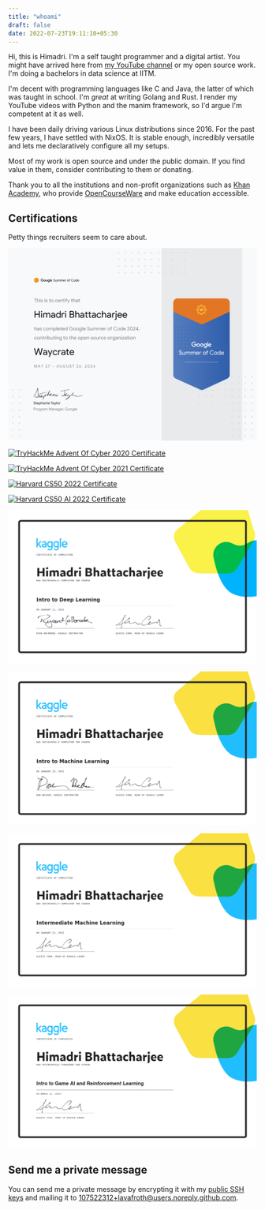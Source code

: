 ```yaml
---
title: "whoami"
draft: false
date: 2022-07-23T19:11:10+05:30
---
```


Hi, this is Himadri. I'm a self taught programmer and a digital artist.
You might have arrived here from [my YouTube channel](https://youtube.com/@lavafroth) or my open source work.
I'm doing a bachelors in data science at IITM.

I'm decent with programming languages like C and Java, the latter of which was
taught in school. I'm *great* at writing Golang and Rust. I render my YouTube
videos with Python and the manim framework, so I'd argue I'm competent at it
as well.

I have been daily driving various Linux distributions since 2016. For the past few years,
I have settled with NixOS. It is stable enough, incredibly versatile
and lets me declaratively configure all my setups.

Most of my work is open source and under the public domain. If you find value in them,
consider contributing to them or donating.

Thank you to all the institutions and non-profit
organizations such as [Khan Academy](https://khanacademy.org),
who provide [OpenCourseWare](https://en.wikipedia.org/wiki/OpenCourseWare) and make education accessible.

## Certifications

Petty things recruiters seem to care about.

[![Google Summer of Code 2024](/completion_certificate_2024_contributor.png)](https://summerofcode.withgoogle.com/programs/2024/projects/qkFDwSOk)

[![TryHackMe Advent Of Cyber 2020 Certificate](https://tryhackme-certificates.s3-eu-west-1.amazonaws.com/THM-6X9OWVY0HI.png)](https://tryhackme-certificates.s3-eu-west-1.amazonaws.com/THM-6X9OWVY0HI.png)

[![TryHackMe Advent Of Cyber 2021 Certificate](https://tryhackme-certificates.s3-eu-west-1.amazonaws.com/THM-HOXLPGFBZN.png)](https://tryhackme-certificates.s3-eu-west-1.amazonaws.com/THM-HOXLPGFBZN.png)

[![Harvard CS50 2022 Certificate](https://certificates.cs50.io/c7c6fbaa-40da-4c14-846d-d4fd01c1bd6f.png?size=letter)](https://certificates.cs50.io/c7c6fbaa-40da-4c14-846d-d4fd01c1bd6f.png?size=letter)

[![Harvard CS50 AI 2022 Certificate](https://certificates.cs50.io/fba1bdc0-0604-4623-8224-17b2bd9ee5db.png?size=letter)](https://certificates.cs50.io/fba1bdc0-0604-4623-8224-17b2bd9ee5db.png?size=letter)

[![Intro to Deep Learning Kaggle Certificate](/intro-to-deep-learning.png)](https://www.kaggle.com/learn/certification/himadribhattacharjee/intro-to-deep-learning)

[![Intro to Machine Learning Kaggle Certificate](/intro-to-machine-learning.png)](https://www.kaggle.com/learn/certification/himadribhattacharjee/intro-to-machine-learning)

[![Intermediate Machine Learning Kaggle Certificate](/intermediate-machine-learning.png)](https://www.kaggle.com/learn/certification/himadribhattacharjee/intermediate-machine-learning)

[![Intro to Game AI and Reinforcement Learning](/intro-to-game-ai-and-reinforcement-learning.png)](https://www.kaggle.com/learn/certification/himadribhattacharjee/intro-to-game-ai-and-reinforcement-learning)

## Send me a private message

You can send me a private message by encrypting it with my
[public SSH keys](https://api.github.com/users/lavafroth/keys)
and mailing it to [107522312+lavafroth@users.noreply.github.com](mailto:107522312+lavafroth@users.noreply.github.com).
